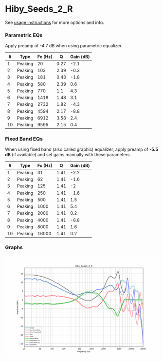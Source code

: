 # Hiby_Seeds_2_R
See [usage instructions](https://github.com/jaakkopasanen/AutoEq#usage) for more options and info.

### Parametric EQs
Apply preamp of -4.7 dB when using parametric equalizer.

|   # | Type    |   Fc (Hz) |    Q |   Gain (dB) |
|-----|---------|-----------|------|-------------|
|   1 | Peaking |        20 | 0.27 |        -2.1 |
|   2 | Peaking |       103 | 2.39 |        -0.3 |
|   3 | Peaking |       181 | 0.43 |        -1.8 |
|   4 | Peaking |       580 | 2.39 |         0.6 |
|   5 | Peaking |       770 | 1.1  |         4.3 |
|   6 | Peaking |      1418 | 1.48 |         3.1 |
|   7 | Peaking |      2732 | 1.82 |        -4.3 |
|   8 | Peaking |      4594 | 2.17 |        -8.8 |
|   9 | Peaking |      6912 | 3.58 |         2.4 |
|  10 | Peaking |      9595 | 2.15 |         0.4 |

### Fixed Band EQs
When using fixed band (also called graphic) equalizer, apply preamp of **-5.5 dB** (if available) and set gains manually with these parameters.

|   # | Type    |   Fc (Hz) |    Q |   Gain (dB) |
|-----|---------|-----------|------|-------------|
|   1 | Peaking |        31 | 1.41 |        -2.2 |
|   2 | Peaking |        62 | 1.41 |        -1.6 |
|   3 | Peaking |       125 | 1.41 |        -2   |
|   4 | Peaking |       250 | 1.41 |        -1.6 |
|   5 | Peaking |       500 | 1.41 |         1.5 |
|   6 | Peaking |      1000 | 1.41 |         5.4 |
|   7 | Peaking |      2000 | 1.41 |         0.2 |
|   8 | Peaking |      4000 | 1.41 |        -8.8 |
|   9 | Peaking |      8000 | 1.41 |         1.6 |
|  10 | Peaking |     16000 | 1.41 |         0.2 |

### Graphs
![](./Hiby_Seeds_2_R.png)
